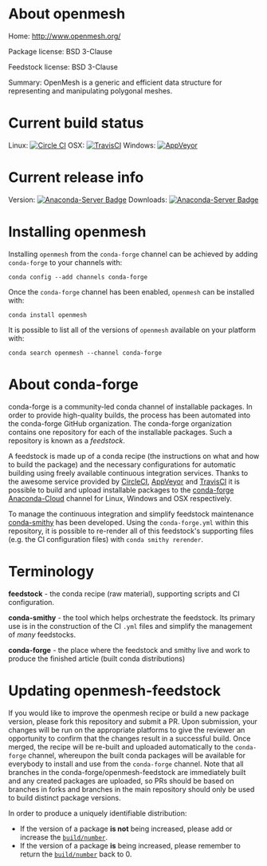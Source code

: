 About openmesh
==============

Home: http://www.openmesh.org/

Package license: BSD 3-Clause

Feedstock license: BSD 3-Clause

Summary: OpenMesh is a generic and efficient data structure for representing and manipulating polygonal meshes.



Current build status
====================

Linux: [![Circle CI](https://circleci.com/gh/conda-forge/openmesh-feedstock.svg?style=shield)](https://circleci.com/gh/conda-forge/openmesh-feedstock)
OSX: [![TravisCI](https://travis-ci.org/conda-forge/openmesh-feedstock.svg?branch=master)](https://travis-ci.org/conda-forge/openmesh-feedstock)
Windows: [![AppVeyor](https://ci.appveyor.com/api/projects/status/github/conda-forge/openmesh-feedstock?svg=True)](https://ci.appveyor.com/project/conda-forge/openmesh-feedstock/branch/master)

Current release info
====================
Version: [![Anaconda-Server Badge](https://anaconda.org/conda-forge/openmesh/badges/version.svg)](https://anaconda.org/conda-forge/openmesh)
Downloads: [![Anaconda-Server Badge](https://anaconda.org/conda-forge/openmesh/badges/downloads.svg)](https://anaconda.org/conda-forge/openmesh)

Installing openmesh
===================

Installing `openmesh` from the `conda-forge` channel can be achieved by adding `conda-forge` to your channels with:

```
conda config --add channels conda-forge
```

Once the `conda-forge` channel has been enabled, `openmesh` can be installed with:

```
conda install openmesh
```

It is possible to list all of the versions of `openmesh` available on your platform with:

```
conda search openmesh --channel conda-forge
```


About conda-forge
=================

conda-forge is a community-led conda channel of installable packages.
In order to provide high-quality builds, the process has been automated into the
conda-forge GitHub organization. The conda-forge organization contains one repository
for each of the installable packages. Such a repository is known as a *feedstock*.

A feedstock is made up of a conda recipe (the instructions on what and how to build
the package) and the necessary configurations for automatic building using freely
available continuous integration services. Thanks to the awesome service provided by
[CircleCI](https://circleci.com/), [AppVeyor](http://www.appveyor.com/)
and [TravisCI](https://travis-ci.org/) it is possible to build and upload installable
packages to the [conda-forge](https://anaconda.org/conda-forge)
[Anaconda-Cloud](http://docs.anaconda.org/) channel for Linux, Windows and OSX respectively.

To manage the continuous integration and simplify feedstock maintenance
[conda-smithy](http://github.com/conda-forge/conda-smithy) has been developed.
Using the ``conda-forge.yml`` within this repository, it is possible to re-render all of
this feedstock's supporting files (e.g. the CI configuration files) with ``conda smithy rerender``.


Terminology
===========

**feedstock** - the conda recipe (raw material), supporting scripts and CI configuration.

**conda-smithy** - the tool which helps orchestrate the feedstock.
                   Its primary use is in the construction of the CI ``.yml`` files
                   and simplify the management of *many* feedstocks.

**conda-forge** - the place where the feedstock and smithy live and work to
                  produce the finished article (built conda distributions)


Updating openmesh-feedstock
===========================

If you would like to improve the openmesh recipe or build a new
package version, please fork this repository and submit a PR. Upon submission,
your changes will be run on the appropriate platforms to give the reviewer an
opportunity to confirm that the changes result in a successful build. Once
merged, the recipe will be re-built and uploaded automatically to the
`conda-forge` channel, whereupon the built conda packages will be available for
everybody to install and use from the `conda-forge` channel.
Note that all branches in the conda-forge/openmesh-feedstock are
immediately built and any created packages are uploaded, so PRs should be based
on branches in forks and branches in the main repository should only be used to
build distinct package versions.

In order to produce a uniquely identifiable distribution:
 * If the version of a package **is not** being increased, please add or increase
   the [``build/number``](http://conda.pydata.org/docs/building/meta-yaml.html#build-number-and-string).
 * If the version of a package **is** being increased, please remember to return
   the [``build/number``](http://conda.pydata.org/docs/building/meta-yaml.html#build-number-and-string)
   back to 0.
